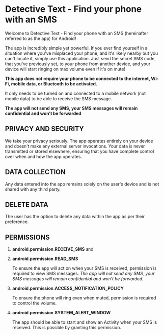 # Detective Text - Find your phone with an SMS
Welcome to Detective Text - Find your phone with an SMS (hereinafter referred to as the app) for Android!

The app is incredibly simple yet powerful. If you ever find yourself in a situation where you've misplaced your phone, and it's likely nearby but you can't locate it, simply use this application. Just send the secret SMS code, that you've previously set, to your phone from another device, and your device will start ringing on max volume even if it's on mute!

**This app does not require your phone to be connected to the internet, Wi-Fi, mobile data, or Bluetooth to be activated.**

It only needs to be turned on and connected to a mobile network (not mobile data) to be able to receive the SMS message.

**The app will not send any SMS, your SMS messages will remain confidential and won't be forwarded**

## PRIVACY AND SECURITY
We take your privacy seriously. The app operates entirely on your device and doesn't make any external server invocations. Your data is never transmitted or stored elsewhere, ensuring that you have complete control over when and how the app operates.

## DATA COLLECTION
Any data entered into the app remains solely on the user's device and is not shared with any third party.

## DELETE DATA
The user has the option to delete any data within the app as per their preference.

## PERMISSIONS
1. **android.permission.RECEIVE_SMS** and
2. **android.permission.READ_SMS**

   To ensure the app will act on when your SMS is received, permission is required to view SMS messages. *The app will not send any SMS, your SMS messages will remain confidential and won't be forwarded*.

4. **android.permission.ACCESS_NOTIFICATION_POLICY**

   To ensure the phone will ring even when muted, permission is required to control the volume.

6. **android.permission.SYSTEM_ALERT_WINDOW**

   The app should be able to start and show an Activity when your SMS is received. This is possible by granting this permission.
